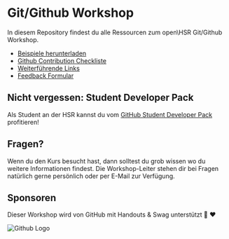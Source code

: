 # Git/Github Workshop
In diesem Repository findest du alle Ressourcen zum open\HSR Git/Github Workshop.

* [Beispiele herunterladen](https://raw.githubusercontent.com/openhsr/git-github-workshop/master/examples/git-github-workshop.zip)
* [Github Contribution Checkliste](admin/github-contribution-checkliste.md)
* [Weiterführende Links](admin/links.md)
* [Feedback Formular](https://goo.gl/forms/6FT0sA12kVre9stD2)

## Nicht vergessen: Student Developer Pack

Als Student an der HSR kannst du vom [GitHub Student Developer Pack](https://education.github.com/pack) profitieren! 

## Fragen?
Wenn du den Kurs besucht hast, dann solltest du grob wissen wo du weitere Informationen findest.
Die Workshop-Leiter stehen dir bei Fragen natürlich gerne persönlich oder per E-Mail zur Verfügung.

## Sponsoren

Dieser Workshop wird von GitHub mit Handouts & Swag unterstützt :tada: :heart:

![Github Logo](https://github.githubassets.com/images/modules/logos_page/GitHub-Logo.png)
